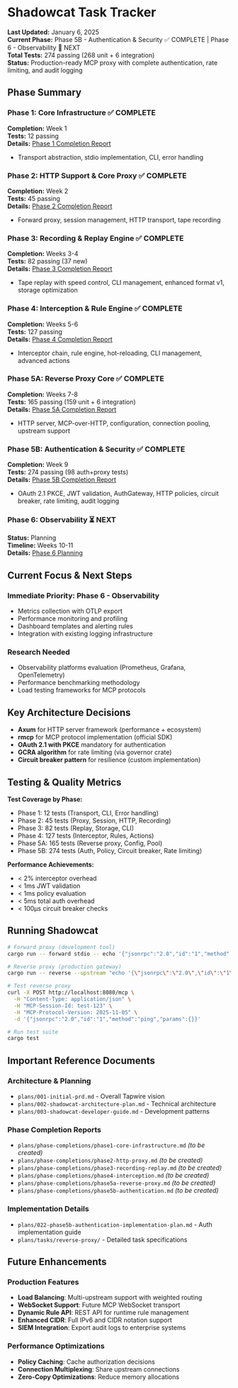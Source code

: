 # Shadowcat Task Tracker

**Last Updated:** January 6, 2025  
**Current Phase:** Phase 5B - Authentication & Security ✅ COMPLETE | Phase 6 - Observability 🎯 NEXT  
**Total Tests:** 274 passing (268 unit + 6 integration)  
**Status:** Production-ready MCP proxy with complete authentication, rate limiting, and audit logging

## Phase Summary

### Phase 1: Core Infrastructure ✅ COMPLETE
**Completion:** Week 1  
**Tests:** 12 passing  
**Details:** [Phase 1 Completion Report](./phase-completions/phase1-core-infrastructure.md)  
- Transport abstraction, stdio implementation, CLI, error handling

### Phase 2: HTTP Support & Core Proxy ✅ COMPLETE  
**Completion:** Week 2  
**Tests:** 45 passing  
**Details:** [Phase 2 Completion Report](./phase-completions/phase2-http-proxy.md)  
- Forward proxy, session management, HTTP transport, tape recording

### Phase 3: Recording & Replay Engine ✅ COMPLETE  
**Completion:** Weeks 3-4  
**Tests:** 82 passing (37 new)  
**Details:** [Phase 3 Completion Report](./phase-completions/phase3-recording-replay.md)  
- Tape replay with speed control, CLI management, enhanced format v1, storage optimization

### Phase 4: Interception & Rule Engine ✅ COMPLETE  
**Completion:** Weeks 5-6  
**Tests:** 127 passing  
**Details:** [Phase 4 Completion Report](./phase-completions/phase4-interception.md)  
- Interceptor chain, rule engine, hot-reloading, CLI management, advanced actions



### Phase 5A: Reverse Proxy Core ✅ COMPLETE  
**Completion:** Weeks 7-8  
**Tests:** 165 passing (159 unit + 6 integration)  
**Details:** [Phase 5A Completion Report](./phase-completions/phase5a-reverse-proxy.md)  
- HTTP server, MCP-over-HTTP, configuration, connection pooling, upstream support


### Phase 5B: Authentication & Security ✅ COMPLETE  
**Completion:** Week 9  
**Tests:** 274 passing (98 auth+proxy tests)  
**Details:** [Phase 5B Completion Report](./phase-completions/phase5b-authentication.md)  
- OAuth 2.1 PKCE, JWT validation, AuthGateway, HTTP policies, circuit breaker, rate limiting, audit logging


### Phase 6: Observability ⏳ NEXT  
**Status:** Planning  
**Timeline:** Weeks 10-11  
**Details:** [Phase 6 Planning](./phase-planning/phase6-observability.md)


## Current Focus & Next Steps

### Immediate Priority: Phase 6 - Observability
- Metrics collection with OTLP export
- Performance monitoring and profiling
- Dashboard templates and alerting rules
- Integration with existing logging infrastructure

### Research Needed
- Observability platforms evaluation (Prometheus, Grafana, OpenTelemetry)
- Performance benchmarking methodology
- Load testing frameworks for MCP protocols

## Key Architecture Decisions

- **Axum** for HTTP server framework (performance + ecosystem)
- **rmcp** for MCP protocol implementation (official SDK)
- **OAuth 2.1 with PKCE** mandatory for authentication
- **GCRA algorithm** for rate limiting (via governor crate)
- **Circuit breaker pattern** for resilience (custom implementation)



## Testing & Quality Metrics

**Test Coverage by Phase:**
- Phase 1: 12 tests (Transport, CLI, Error handling)
- Phase 2: 45 tests (Proxy, Session, HTTP, Recording)
- Phase 3: 82 tests (Replay, Storage, CLI)
- Phase 4: 127 tests (Interceptor, Rules, Actions)
- Phase 5A: 165 tests (Reverse proxy, Config, Pool)
- Phase 5B: 274 tests (Auth, Policy, Circuit breaker, Rate limiting)

**Performance Achievements:**
- < 2% interceptor overhead
- < 1ms JWT validation
- < 1ms policy evaluation
- < 5ms total auth overhead
- < 100μs circuit breaker checks


## Running Shadowcat

```bash
# Forward proxy (development tool)
cargo run -- forward stdio -- echo '{"jsonrpc":"2.0","id":"1","method":"ping"}'

# Reverse proxy (production gateway)
cargo run -- reverse --upstream "echo '{\"jsonrpc\":\"2.0\",\"id\":\"1\",\"result\":{\"status\":\"ok\"}}'"

# Test reverse proxy
curl -X POST http://localhost:8080/mcp \
  -H "Content-Type: application/json" \
  -H "MCP-Session-Id: test-123" \
  -H "MCP-Protocol-Version: 2025-11-05" \
  -d '{"jsonrpc":"2.0","id":"1","method":"ping","params":{}}'

# Run test suite
cargo test
```


## Important Reference Documents

### Architecture & Planning
- `plans/001-initial-prd.md` - Overall Tapwire vision
- `plans/002-shadowcat-architecture-plan.md` - Technical architecture
- `plans/003-shadowcat-developer-guide.md` - Development patterns

### Phase Completion Reports
- `plans/phase-completions/phase1-core-infrastructure.md` *(to be created)*
- `plans/phase-completions/phase2-http-proxy.md` *(to be created)*
- `plans/phase-completions/phase3-recording-replay.md` *(to be created)*
- `plans/phase-completions/phase4-interception.md` *(to be created)*
- `plans/phase-completions/phase5a-reverse-proxy.md` *(to be created)*
- `plans/phase-completions/phase5b-authentication.md` *(to be created)*

### Implementation Details
- `plans/022-phase5b-authentication-implementation-plan.md` - Auth implementation guide
- `plans/tasks/reverse-proxy/` - Detailed task specifications


## Future Enhancements

### Production Features
- **Load Balancing**: Multi-upstream support with weighted routing
- **WebSocket Support**: Future MCP WebSocket transport
- **Dynamic Rule API**: REST API for runtime rule management
- **Enhanced CIDR**: Full IPv6 and CIDR notation support
- **SIEM Integration**: Export audit logs to enterprise systems

### Performance Optimizations
- **Policy Caching**: Cache authorization decisions
- **Connection Multiplexing**: Share upstream connections
- **Zero-Copy Optimizations**: Reduce memory allocations





